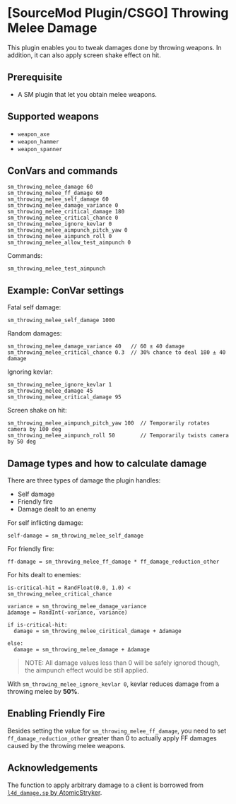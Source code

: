 
# [SourceMod Plugin/CSGO] Throwing Melee Damage

This plugin enables you to tweak damages done by throwing weapons. In addition, it can also apply screen shake effect on hit.


## Prerequisite

- A SM plugin that let you obtain melee weapons.


## Supported weapons

- `weapon_axe`
- `weapon_hammer`
- `weapon_spanner`


## ConVars and commands

```
sm_throwing_melee_damage 60
sm_throwing_melee_ff_damage 60
sm_throwing_melee_self_damage 60
sm_throwing_melee_damage_variance 0
sm_throwing_melee_critical_damage 180
sm_throwing_melee_critical_chance 0
sm_throwing_melee_ignore_kevlar 0
sm_throwing_melee_aimpunch_pitch_yaw 0
sm_throwing_melee_aimpunch_roll 0
sm_throwing_melee_allow_test_aimpunch 0
```

Commands:

```
sm_throwing_melee_test_aimpunch
```


## Example: ConVar settings

Fatal self damage:

```
sm_throwing_melee_self_damage 1000
```

Random damages:

```
sm_throwing_melee_damage_variance 40   // 60 ± 40 damage
sm_throwing_melee_critical_chance 0.3  // 30% chance to deal 180 ± 40 damage
```

Ignoring kevlar:

```
sm_throwing_melee_ignore_kevlar 1
sm_throwing_melee_damage 45
sm_throwing_melee_critical_damage 95
```

Screen shake on hit:

```
sm_throwing_melee_aimpunch_pitch_yaw 100  // Temporarily rotates camera by 100 deg
sm_throwing_melee_aimpunch_roll 50        // Temporarily twists camera by 50 deg
```


## Damage types and how to calculate damage

There are three types of damage the plugin handles:

- Self damage
- Friendly fire
- Damage dealt to an enemy

For self inflicting damage:

```
self-damage = sm_throwing_melee_self_damage
```

For friendly fire:

```
ff-damage = sm_throwing_melee_ff_damage * ff_damage_reduction_other
```

For hits dealt to enemies:

```
is-critical-hit = RandFloat(0.0, 1.0) < sm_throwing_melee_critical_chance

variance = sm_throwing_melee_damage_variance
Δdamage = RandInt(-variance, variance)

if is-critical-hit:
  damage = sm_throwing_melee_ciritical_damage + Δdamage

else:
  damage = sm_throwing_melee_damage + Δdamage
```

> NOTE: All damage values less than 0 will be safely ignored though, the aimpunch effect would be still applied.

With `sm_throwing_melee_ignore_kevlar 0`, kevlar reduces damage from a throwing melee by **50%**.


## Enabling Friendly Fire

Besides setting the value for `sm_throwing_melee_ff_damage`, you need to set `ff_damage_reduction_other` greater than 0 to actually apply FF damages caused by the throwing melee weapons.


## Acknowledgements

The function to apply arbitrary damage to a client is borrowed from [`l4d_damage.sp` by AtomicStryker](https://forums.alliedmods.net/showthread.php?t=116668).
